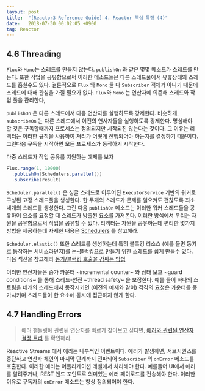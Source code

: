 ```yaml
---
layout: post
title:  "[Reactor3 Reference Guide] 4. Reactor 핵심 특징 (4)"
date:   2018-07-30 00:02:05 +0900
tag: Reactor
---
```


## 4.6 Threading

`Flux`와 `Mono`는 스레드를 만들지 않는다. `publishOn` 과 같은 몇몇 메소드가 스레드를 만든다.
또한 작업을 공유함으로써 이러한 메소드들은 다른 스레드풀에서 유휴상태의 스레드를 훔칠수도 있다. 결론적으로 `Flux` 와 `Mono` 둘 다 `Subscriber` 객체가 아니기 때문에 스레드에 대해 관심을 가질 필요가 없다.
`Flux`와 `Mono` 는 연산자에 의존해 스레드와 작업 풀을 관리한다,

`publishOn` 은 다른 스레드에서 다음 연산자를 실행하도록 강제한다. 비슷하게, `subscribeOn` 는 다른 스레드에서 이전의 연사자들을 실행하도록 강제한다. 명심해야 할 것은 구독할때까지 프로세스는 정의되지만 시작되진 않는다는 것이다. 그 이유는 리액터는 이러한 규칙을 사용하여 처리가 어떻게 진행되어야 하는지를 결정하기 때문이다. 그런다음 구독을 시작하면 모든 프로세스가 동작하기 시작한다.

다중 스레드가 작업 공유를 지원하는 예제를 보자

```java
Flux.range(1, 10000)
  .publishOn(Schedulers.parallel())
  .subscribe(result)
```

`Scheduler.parallel()` 은 싱글 스레드로 이루어진 `ExecutorService` 기반의 워커로 구성된 고정 스레드풀을 생성한다. 한 두개의 스레드가 문제를 일으켜도 괜찮도록 최소 네개의 스레드를 생성한다. 그런 다음 `publishOn` 메소드는 이러한 워커 스레드들을 공유하여 요소를 요청할 때 스레드가 방출된 요소를 가져온다. 이러한 방식에서 우리는 자원을 공유함으로써 작업을 공유할 수 있다. 리액터는 자원을 공유하는데 편리한 몇가지 방법을 제공하는데 자세한 내용은 [Schedulers](https://projectreactor.io/docs/core/release/api/reactor/core/scheduler/Schedulers.html) 를 참고해라.

`Scheduler.elastic()` 또한 스레드를 생성하는데 특히 블록킹 리소스 (예를 들면 동기로 동작하는 서비스라던지)를 논-블럭킹으로 만들기 위한 스레드를 쉽게 만들수 있다. 다음 섹션을 참고해라 [동기/블럭킹 호출을 감싸는 방법](https://projectreactor.io/docs/core/release/reference/#faq.wrap-blocking)

이러한 연산자들은 증가 카운터 ~incremental counter~ 와 상태 보호 ~guard conditions~ 를 통해 스레드-안전 ~thread safety~ 을 보장한다. 예를 들어 하나의 스트림을 네개의 스레드에서 동작시키면 (이전의 예제와 같이) 각각의 요청은 카운터를 증가시키며 스레드들이 한 요소에 동시에 접근하지 않게 한다.

## 4.7 Handling Errors

> 에러 핸들링에 관련된 연산자를 빠르게 찾아보고 싶다면, [에러와 관련된 연산자 결정 트리](https://projectreactor.io/docs/core/release/reference/#which.errors) 를 확인해라.

Reactive Streams 에서 에러는 내부적인 이벤트이다. 에러가 발생하면, 서브시퀀스를 중단하고 연산자 체인의 마지막 단계까지 전파되어 `Subscriber` 의 `onError` 메소드를 호출한다.
이러한 에러는 어플리케이션 레벨에서 처리해야 한다. 예를들어 UI에서 에러를 알려주거나, REST 엔드 포인트로 의미있는 에러 페이로드를 전송해야 한다. 이러한 이유로 구독자의 `onError` 메소드는 항상 정의되어야 한다.
